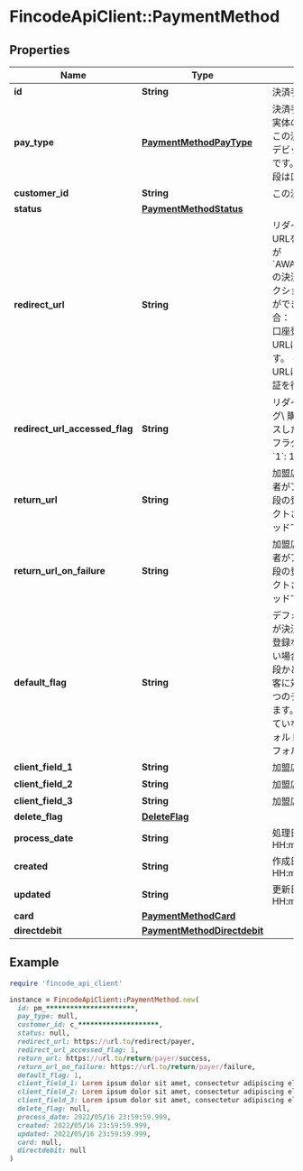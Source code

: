 # FincodeApiClient::PaymentMethod

## Properties

| Name | Type | Description | Notes |
| ---- | ---- | ----------- | ----- |
| **id** | **String** | 決済手段ID | [optional] |
| **pay_type** | [**PaymentMethodPayType**](PaymentMethodPayType.md) | 決済手段の種別。\\ この決済手段の実体の種別を示します。  - &#x60;Card&#x60;: この決済手段はクレジットカード/デビットカード/プリペイドカードです。 - &#x60;Directdebit&#x60;: この決済手段は口座振替用口座情報です。  | [optional] |
| **customer_id** | **String** | この決済手段が紐づく顧客のID  | [optional] |
| **status** | [**PaymentMethodStatus**](PaymentMethodStatus.md) |  | [optional] |
| **redirect_url** | **String** | リダイレクトURL。\\ 購入者にこのURLを提供することで、ステータスが&#x60;AWAITING_CUSTOMER_ACTION&#x60; の決済手段を有効化するためのアクションを購入者にとらせることができます。 - 振替口座登録の場合： このURLにアクセスして振替口座登録の承認を行います。このURLには1度だけアクセスできます。 - カード登録の場合： このURLにアクセスして3Dセキュア認証を行います。  | [optional] |
| **redirect_url_accessed_flag** | **String** | リダイレクトURLアクセス済みフラグ\\ 購入者が&#x60;redirect_url&#x60;にアクセスしたことがあるかどうかを示すフラグです。  - &#x60;0&#x60;: 未アクセス - &#x60;1&#x60;: 1回以上アクセス済み  | [optional] |
| **return_url** | **String** | 加盟店戻りURL。（成功時）\\ 購入者がアクションを完了し、決済手段の登録に成功した際にリダイレクトされるURLです。\\ POSTメソッドでリダイレクトがされます。  | [optional] |
| **return_url_on_failure** | **String** | 加盟店戻りURL。（失敗時）\\ 購入者がアクションを完了し、決済手段の登録に失敗した際にリダイレクトされるURLです。\\ POSTメソッドでリダイレクトがされます。  | [optional] |
| **default_flag** | **String** | デフォルトフラグ。\\ この決済手段が決済実行やサブスクリプション登録などで決済手段IDを指定しない場合に自動的に使用する決済手段かどうかを示すフラグです。\\ 顧客に対して、決済種別ごとに必ず1つのデフォルト決済手段が存在します。（決済手段が1つも登録されていない場合を除く）  - &#x60;0&#x60;: デフォルト決済手段ではない - &#x60;1&#x60;: デフォルト決済手段  | [optional] |
| **client_field_1** | **String** | 加盟店自由項目  | [optional] |
| **client_field_2** | **String** | 加盟店自由項目  | [optional] |
| **client_field_3** | **String** | 加盟店自由項目  | [optional] |
| **delete_flag** | [**DeleteFlag**](DeleteFlag.md) |  | [optional] |
| **process_date** | **String** | 処理日\\ 形式：&#x60;yyyy/MM/dd HH:mm:ss.SSS&#x60;  | [optional] |
| **created** | **String** | 作成日\\ 形式：&#x60;yyyy/MM/dd HH:mm:ss.SSS&#x60;  | [optional] |
| **updated** | **String** | 更新日\\ 形式：&#x60;yyyy/MM/dd HH:mm:ss.SSS&#x60;  | [optional] |
| **card** | [**PaymentMethodCard**](PaymentMethodCard.md) |  | [optional] |
| **directdebit** | [**PaymentMethodDirectdebit**](PaymentMethodDirectdebit.md) |  | [optional] |

## Example

```ruby
require 'fincode_api_client'

instance = FincodeApiClient::PaymentMethod.new(
  id: pm_**********************,
  pay_type: null,
  customer_id: c_********************,
  status: null,
  redirect_url: https://url.to/redirect/payer,
  redirect_url_accessed_flag: 1,
  return_url: https://url.to/return/payer/success,
  return_url_on_failure: https://url.to/return/payer/failure,
  default_flag: 1,
  client_field_1: Lorem ipsum dolor sit amet, consectetur adipiscing elit, sed do eiusmod tempor incididunt ut labore,
  client_field_2: Lorem ipsum dolor sit amet, consectetur adipiscing elit, sed do eiusmod tempor incididunt ut labore,
  client_field_3: Lorem ipsum dolor sit amet, consectetur adipiscing elit, sed do eiusmod tempor incididunt ut labore,
  delete_flag: null,
  process_date: 2022/05/16 23:59:59.999,
  created: 2022/05/16 23:59:59.999,
  updated: 2022/05/16 23:59:59.999,
  card: null,
  directdebit: null
)
```

